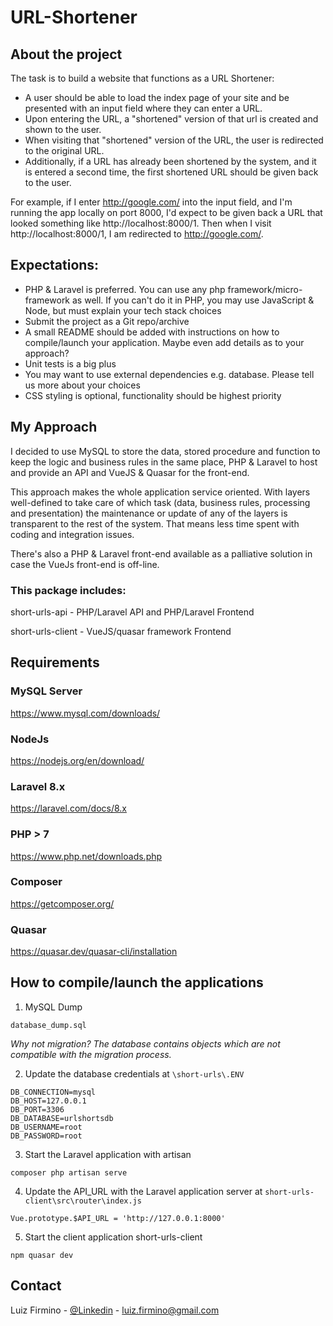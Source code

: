# URL-Shortener

## About the project
The task is to build a website that functions as a URL Shortener:
  - A user should be able to load the index page of your site and be presented with an input field where they can enter a URL.
  - Upon entering the URL, a "shortened" version of that url is created and shown to the user.
  - When visiting that "shortened" version of the URL, the user is redirected to the original URL.
  - Additionally, if a URL has already been shortened by the system, and it is entered a second time, the first shortened URL should be given back to the user.

For example, if I enter http://google.com/ into the input field, and I'm running the app locally on port 8000, I'd expect to be given back a URL that looked something like http://localhost:8000/1. Then when I visit http://localhost:8000/1, I am redirected to http://google.com/.

## Expectations:
- PHP & Laravel is preferred. You can use any php framework/micro-framework as well. If you can't do it in PHP, you may use JavaScript & Node, but must explain your tech stack choices
- Submit the project as a Git repo/archive
- A small README should be added with instructions on how to compile/launch your application. Maybe even add details as to your approach?
- Unit tests is a big plus
- You may want to use external dependencies e.g. database. Please tell us more about your choices
- CSS styling is optional, functionality should be highest priority

## My Approach
I decided to use MySQL to store the data, stored procedure and function to keep the logic and  business rules in the same place, PHP & Laravel to host and provide an API and VueJS & Quasar for the front-end.

This approach makes the whole application service oriented. With layers well-defined to take care of which task (data, business rules, processing and presentation) the maintenance or update of any of the layers is transparent to the rest of the system. That means less time spent with coding and integration issues.

There's also a PHP & Laravel front-end available as a palliative solution in case the VueJs front-end is off-line.


### This package includes:

short-urls-api - PHP/Laravel API and PHP/Laravel Frontend

short-urls-client - VueJS/quasar framework Frontend


## Requirements

### MySQL Server
https://www.mysql.com/downloads/

### NodeJs
https://nodejs.org/en/download/

### Laravel 8.x
https://laravel.com/docs/8.x

### PHP > 7 
https://www.php.net/downloads.php

### Composer
https://getcomposer.org/

### Quasar
https://quasar.dev/quasar-cli/installation

## How to compile/launch the applications

1. MySQL Dump
```
database_dump.sql
``` 
_Why not migration? The database contains objects which are not compatible with the migration process._

2. Update the database credentials at `\short-urls\.ENV`
```ENV
DB_CONNECTION=mysql
DB_HOST=127.0.0.1
DB_PORT=3306
DB_DATABASE=urlshortsdb
DB_USERNAME=root
DB_PASSWORD=root
```

3. Start the Laravel application with artisan
```
composer php artisan serve
```

4. Update the API_URL with the Laravel application server at `short-urls-client\src\router\index.js`
```JS
Vue.prototype.$API_URL = 'http://127.0.0.1:8000'
```

5. Start the client application short-urls-client
```
npm quasar dev
```

## Contact

Luiz Firmino - [@Linkedin](https://www.linkedin.com/in/luiz-firmino/) - luiz.firmino@gmail.com

